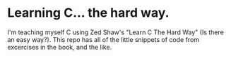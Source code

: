 # Learning C... the hard way. 
I'm teaching myself C using Zed Shaw's "Learn C The Hard Way" (Is there an easy way?). This repo has all of the little snippets of code from excercises in the book, and the like.
